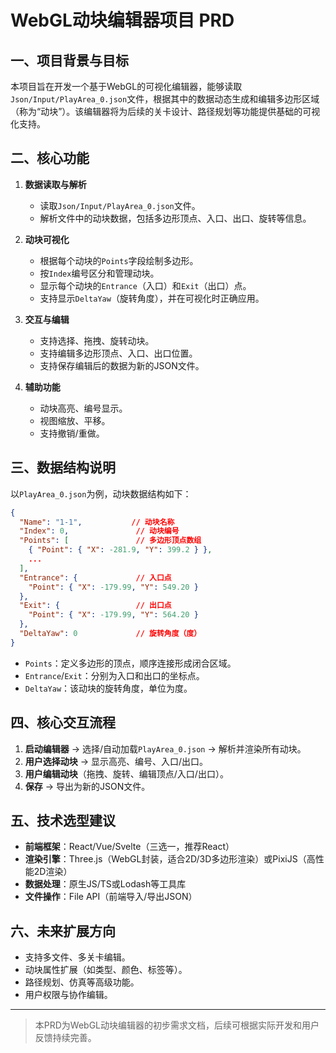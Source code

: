 # WebGL动块编辑器项目 PRD

## 一、项目背景与目标

本项目旨在开发一个基于WebGL的可视化编辑器，能够读取`Json/Input/PlayArea_0.json`文件，根据其中的数据动态生成和编辑多边形区域（称为“动块”）。该编辑器将为后续的关卡设计、路径规划等功能提供基础的可视化支持。

## 二、核心功能

1. **数据读取与解析**
   - 读取`Json/Input/PlayArea_0.json`文件。
   - 解析文件中的动块数据，包括多边形顶点、入口、出口、旋转等信息。

2. **动块可视化**
   - 根据每个动块的`Points`字段绘制多边形。
   - 按`Index`编号区分和管理动块。
   - 显示每个动块的`Entrance`（入口）和`Exit`（出口）点。
   - 支持显示`DeltaYaw`（旋转角度），并在可视化时正确应用。

3. **交互与编辑**
   - 支持选择、拖拽、旋转动块。
   - 支持编辑多边形顶点、入口、出口位置。
   - 支持保存编辑后的数据为新的JSON文件。

4. **辅助功能**
   - 动块高亮、编号显示。
   - 视图缩放、平移。
   - 支持撤销/重做。

## 三、数据结构说明

以`PlayArea_0.json`为例，动块数据结构如下：

```json
{
  "Name": "1-1",           // 动块名称
  "Index": 0,               // 动块编号
  "Points": [               // 多边形顶点数组
    { "Point": { "X": -281.9, "Y": 399.2 } },
    ...
  ],
  "Entrance": {             // 入口点
    "Point": { "X": -179.99, "Y": 549.20 }
  },
  "Exit": {                 // 出口点
    "Point": { "X": -179.99, "Y": 564.20 }
  },
  "DeltaYaw": 0             // 旋转角度（度）
}
```

- `Points`：定义多边形的顶点，顺序连接形成闭合区域。
- `Entrance`/`Exit`：分别为入口和出口的坐标点。
- `DeltaYaw`：该动块的旋转角度，单位为度。

## 四、核心交互流程

1. **启动编辑器** → 选择/自动加载`PlayArea_0.json` → 解析并渲染所有动块。
2. **用户选择动块** → 显示高亮、编号、入口/出口。
3. **用户编辑动块**（拖拽、旋转、编辑顶点/入口/出口）。
4. **保存** → 导出为新的JSON文件。

## 五、技术选型建议

- **前端框架**：React/Vue/Svelte（三选一，推荐React）
- **渲染引擎**：Three.js（WebGL封装，适合2D/3D多边形渲染）或PixiJS（高性能2D渲染）
- **数据处理**：原生JS/TS或Lodash等工具库
- **文件操作**：File API（前端导入/导出JSON）

## 六、未来扩展方向

- 支持多文件、多关卡编辑。
- 动块属性扩展（如类型、颜色、标签等）。
- 路径规划、仿真等高级功能。
- 用户权限与协作编辑。

---

> 本PRD为WebGL动块编辑器的初步需求文档，后续可根据实际开发和用户反馈持续完善。 